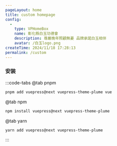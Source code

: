 ```yaml
---
pageLayout: home
title: custom homepage
config:
  -
    type: VPHomeBox
    name: 彰化縣白玉功德會
    description: 尊嚴晚年照顧無憂 品牌承諾白玉相伴
    avatar: /白玉logo.png
createTime: 2024/11/18 17:28:13
permalink: /custom
---
```


### 安装

:::code-tabs
@tab pnpm
```sh
pnpm add vuepress@next vuepress-theme-plume vue
```
@tab npm
```sh
npm install vuepress@next vuepress-theme-plume
```
@tab yarn
```sh
yarn add vuepress@next vuepress-theme-plume
```
:::
